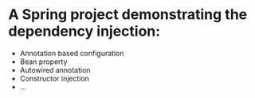 # A Spring project demonstrating the dependency injection:
 - Annotation based configuration
 - Bean property
 - Autowired annotation
 - Constructor injection
 - ...
